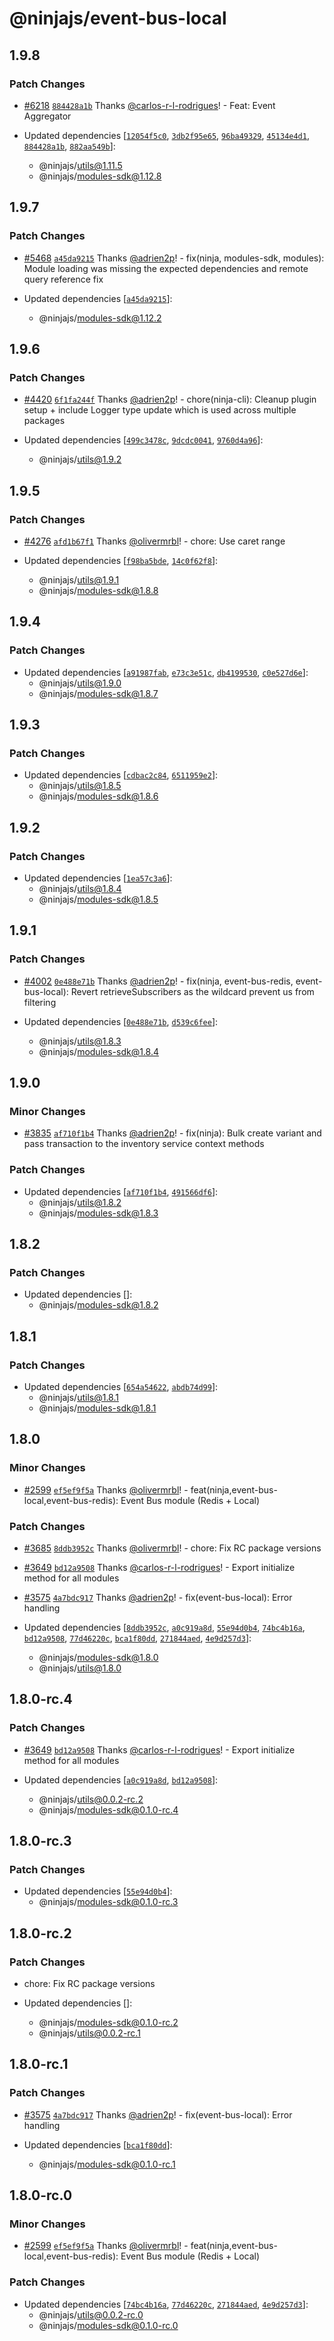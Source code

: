 # @ninjajs/event-bus-local

## 1.9.8

### Patch Changes

- [#6218](https://github.com/ninjajs/ninja/pull/6218) [`884428a1b`](https://github.com/ninjajs/ninja/commit/884428a1b573e499d7659aefed639bf797147428) Thanks [@carlos-r-l-rodrigues](https://github.com/carlos-r-l-rodrigues)! - Feat: Event Aggregator

- Updated dependencies [[`12054f5c0`](https://github.com/ninjajs/ninja/commit/12054f5c01915899223ddc6da734151b31fbb23b), [`3db2f95e65`](https://github.com/ninjajs/ninja/commit/3db2f95e65909f4fff432990b48be74509052e83), [`96ba49329`](https://github.com/ninjajs/ninja/commit/96ba49329b6b05922c90f0c55f16455cb40aa5ca), [`45134e4d1`](https://github.com/ninjajs/ninja/commit/45134e4d11cfcdc08dbd10aae687bfbe9e848ab9), [`884428a1b`](https://github.com/ninjajs/ninja/commit/884428a1b573e499d7659aefed639bf797147428), [`882aa549b`](https://github.com/ninjajs/ninja/commit/882aa549bdcc6f378934eab2a7c485df354f46aa)]:
  - @ninjajs/utils@1.11.5
  - @ninjajs/modules-sdk@1.12.8

## 1.9.7

### Patch Changes

- [#5468](https://github.com/ninjajs/ninja/pull/5468) [`a45da9215`](https://github.com/ninjajs/ninja/commit/a45da9215d2a7834c368037726aaa3961caadaf9) Thanks [@adrien2p](https://github.com/adrien2p)! - fix(ninja, modules-sdk, modules): Module loading was missing the expected dependencies and remote query reference fix

- Updated dependencies [[`a45da9215`](https://github.com/ninjajs/ninja/commit/a45da9215d2a7834c368037726aaa3961caadaf9)]:
  - @ninjajs/modules-sdk@1.12.2

## 1.9.6

### Patch Changes

- [#4420](https://github.com/ninjajs/ninja/pull/4420) [`6f1fa244f`](https://github.com/ninjajs/ninja/commit/6f1fa244fa47d4ecdaa7363483bd7da555dbbf32) Thanks [@adrien2p](https://github.com/adrien2p)! - chore(ninja-cli): Cleanup plugin setup + include Logger type update which is used across multiple packages

- Updated dependencies [[`499c3478c`](https://github.com/ninjajs/ninja/commit/499c3478c910c8b922a15cc6f4d9fbad122a347f), [`9dcdc0041`](https://github.com/ninjajs/ninja/commit/9dcdc0041a2b08cc0723343dd8d9127d9977b086), [`9760d4a96`](https://github.com/ninjajs/ninja/commit/9760d4a96c27f6f89a8c3f3b6e73b17547f97f2a)]:
  - @ninjajs/utils@1.9.2

## 1.9.5

### Patch Changes

- [#4276](https://github.com/ninjajs/ninja/pull/4276) [`afd1b67f1`](https://github.com/ninjajs/ninja/commit/afd1b67f1c7de8cf07fd9fcbdde599a37914e9b5) Thanks [@olivermrbl](https://github.com/olivermrbl)! - chore: Use caret range

- Updated dependencies [[`f98ba5bde`](https://github.com/ninjajs/ninja/commit/f98ba5bde83ba785eead31b0c9eb9f135d664178), [`14c0f62f8`](https://github.com/ninjajs/ninja/commit/14c0f62f84704a4c87beff3daaff60a52f5c88b8)]:
  - @ninjajs/utils@1.9.1
  - @ninjajs/modules-sdk@1.8.8

## 1.9.4

### Patch Changes

- Updated dependencies [[`a91987fab`](https://github.com/ninjajs/ninja/commit/a91987fab33745f9864eab21bd1c27e8e3e24571), [`e73c3e51c`](https://github.com/ninjajs/ninja/commit/e73c3e51c9cd192eeae7a57b24b07bd466214145), [`db4199530`](https://github.com/ninjajs/ninja/commit/db419953075e0907b8c4d27ab5188e9bd3e3d72b), [`c0e527d6e`](https://github.com/ninjajs/ninja/commit/c0e527d6e0a67d0c53577a0b9c3d16ee8dc5740f)]:
  - @ninjajs/utils@1.9.0
  - @ninjajs/modules-sdk@1.8.7

## 1.9.3

### Patch Changes

- Updated dependencies [[`cdbac2c84`](https://github.com/ninjajs/ninja/commit/cdbac2c8403a3c15c0e11993f6b7dab268fa5c08), [`6511959e2`](https://github.com/ninjajs/ninja/commit/6511959e23177f3b4831915db0e8e788bc9047fa)]:
  - @ninjajs/utils@1.8.5
  - @ninjajs/modules-sdk@1.8.6

## 1.9.2

### Patch Changes

- Updated dependencies [[`1ea57c3a6`](https://github.com/ninjajs/ninja/commit/1ea57c3a69a5377a8dd0821df819743ded4a222b)]:
  - @ninjajs/utils@1.8.4
  - @ninjajs/modules-sdk@1.8.5

## 1.9.1

### Patch Changes

- [#4002](https://github.com/ninjajs/ninja/pull/4002) [`0e488e71b`](https://github.com/ninjajs/ninja/commit/0e488e71b186f7d08b18c4c6ba409ef3cadb8152) Thanks [@adrien2p](https://github.com/adrien2p)! - fix(ninja, event-bus-redis, event-bus-local): Revert retrieveSubscribers as the wildcard prevent us from filtering

- Updated dependencies [[`0e488e71b`](https://github.com/ninjajs/ninja/commit/0e488e71b186f7d08b18c4c6ba409ef3cadb8152), [`d539c6fee`](https://github.com/ninjajs/ninja/commit/d539c6feeba8ee431f9a655b6cd4e9102cba2b25)]:
  - @ninjajs/utils@1.8.3
  - @ninjajs/modules-sdk@1.8.4

## 1.9.0

### Minor Changes

- [#3835](https://github.com/ninjajs/ninja/pull/3835) [`af710f1b4`](https://github.com/ninjajs/ninja/commit/af710f1b48a4545a5064029a557013af34c4c100) Thanks [@adrien2p](https://github.com/adrien2p)! - fix(ninja): Bulk create variant and pass transaction to the inventory service context methods

### Patch Changes

- Updated dependencies [[`af710f1b4`](https://github.com/ninjajs/ninja/commit/af710f1b48a4545a5064029a557013af34c4c100), [`491566df6`](https://github.com/ninjajs/ninja/commit/491566df6b7ced35f655f810961422945e10ecd0)]:
  - @ninjajs/utils@1.8.2
  - @ninjajs/modules-sdk@1.8.3

## 1.8.2

### Patch Changes

- Updated dependencies []:
  - @ninjajs/modules-sdk@1.8.2

## 1.8.1

### Patch Changes

- Updated dependencies [[`654a54622`](https://github.com/ninjajs/ninja/commit/654a54622303139e7180538bd686630ad9a46cfd), [`abdb74d99`](https://github.com/ninjajs/ninja/commit/abdb74d997f49f994bff49787a396179982843b0)]:
  - @ninjajs/utils@1.8.1
  - @ninjajs/modules-sdk@1.8.1

## 1.8.0

### Minor Changes

- [#2599](https://github.com/ninjajs/ninja/pull/2599) [`ef5ef9f5a`](https://github.com/ninjajs/ninja/commit/ef5ef9f5a26febf0b64d9981606c1e59999ca76e) Thanks [@olivermrbl](https://github.com/olivermrbl)! - feat(ninja,event-bus-local,event-bus-redis): Event Bus module (Redis + Local)

### Patch Changes

- [#3685](https://github.com/ninjajs/ninja/pull/3685) [`8ddb3952c`](https://github.com/ninjajs/ninja/commit/8ddb3952c045e6c05c8d0f6922f0d4ba30cf3bd4) Thanks [@olivermrbl](https://github.com/olivermrbl)! - chore: Fix RC package versions

- [#3649](https://github.com/ninjajs/ninja/pull/3649) [`bd12a9508`](https://github.com/ninjajs/ninja/commit/bd12a95083b69a70b83ad38578c5a68738c41b2b) Thanks [@carlos-r-l-rodrigues](https://github.com/carlos-r-l-rodrigues)! - Export initialize method for all modules

- [#3575](https://github.com/ninjajs/ninja/pull/3575) [`4a7bdc917`](https://github.com/ninjajs/ninja/commit/4a7bdc917ac17d1f8e0749c033f8816ecb0c10b5) Thanks [@adrien2p](https://github.com/adrien2p)! - fix(event-bus-local): Error handling

- Updated dependencies [[`8ddb3952c`](https://github.com/ninjajs/ninja/commit/8ddb3952c045e6c05c8d0f6922f0d4ba30cf3bd4), [`a0c919a8d`](https://github.com/ninjajs/ninja/commit/a0c919a8d01ca5edf62336de48e9a112e3822f38), [`55e94d0b4`](https://github.com/ninjajs/ninja/commit/55e94d0b45776776639d3970d4264b8f5c5385dd), [`74bc4b16a`](https://github.com/ninjajs/ninja/commit/74bc4b16a07f78668003ca930bf2a0d928897ceb), [`bd12a9508`](https://github.com/ninjajs/ninja/commit/bd12a95083b69a70b83ad38578c5a68738c41b2b), [`77d46220c`](https://github.com/ninjajs/ninja/commit/77d46220c23bfe19e575cbc445874eb6c22f3c73), [`bca1f80dd`](https://github.com/ninjajs/ninja/commit/bca1f80dd501d878455e1ad4f5091cf20ef900ea), [`271844aed`](https://github.com/ninjajs/ninja/commit/271844aedbe45c369e188b5d06458dbd6984cd39), [`4e9d257d3`](https://github.com/ninjajs/ninja/commit/4e9d257d3bf76703ef5be8ca054cc9f0f7339def)]:
  - @ninjajs/modules-sdk@1.8.0
  - @ninjajs/utils@1.8.0

## 1.8.0-rc.4

### Patch Changes

- [#3649](https://github.com/ninjajs/ninja/pull/3649) [`bd12a9508`](https://github.com/ninjajs/ninja/commit/bd12a95083b69a70b83ad38578c5a68738c41b2b) Thanks [@carlos-r-l-rodrigues](https://github.com/carlos-r-l-rodrigues)! - Export initialize method for all modules

- Updated dependencies [[`a0c919a8d`](https://github.com/ninjajs/ninja/commit/a0c919a8d01ca5edf62336de48e9a112e3822f38), [`bd12a9508`](https://github.com/ninjajs/ninja/commit/bd12a95083b69a70b83ad38578c5a68738c41b2b)]:
  - @ninjajs/utils@0.0.2-rc.2
  - @ninjajs/modules-sdk@0.1.0-rc.4

## 1.8.0-rc.3

### Patch Changes

- Updated dependencies [[`55e94d0b4`](https://github.com/ninjajs/ninja/commit/55e94d0b45776776639d3970d4264b8f5c5385dd)]:
  - @ninjajs/modules-sdk@0.1.0-rc.3

## 1.8.0-rc.2

### Patch Changes

- chore: Fix RC package versions

- Updated dependencies []:
  - @ninjajs/modules-sdk@0.1.0-rc.2
  - @ninjajs/utils@0.0.2-rc.1

## 1.8.0-rc.1

### Patch Changes

- [#3575](https://github.com/ninjajs/ninja/pull/3575) [`4a7bdc917`](https://github.com/ninjajs/ninja/commit/4a7bdc917ac17d1f8e0749c033f8816ecb0c10b5) Thanks [@adrien2p](https://github.com/adrien2p)! - fix(event-bus-local): Error handling

- Updated dependencies [[`bca1f80dd`](https://github.com/ninjajs/ninja/commit/bca1f80dd501d878455e1ad4f5091cf20ef900ea)]:
  - @ninjajs/modules-sdk@0.1.0-rc.1

## 1.8.0-rc.0

### Minor Changes

- [#2599](https://github.com/ninjajs/ninja/pull/2599) [`ef5ef9f5a`](https://github.com/ninjajs/ninja/commit/ef5ef9f5a26febf0b64d9981606c1e59999ca76e) Thanks [@olivermrbl](https://github.com/olivermrbl)! - feat(ninja,event-bus-local,event-bus-redis): Event Bus module (Redis + Local)

### Patch Changes

- Updated dependencies [[`74bc4b16a`](https://github.com/ninjajs/ninja/commit/74bc4b16a07f78668003ca930bf2a0d928897ceb), [`77d46220c`](https://github.com/ninjajs/ninja/commit/77d46220c23bfe19e575cbc445874eb6c22f3c73), [`271844aed`](https://github.com/ninjajs/ninja/commit/271844aedbe45c369e188b5d06458dbd6984cd39), [`4e9d257d3`](https://github.com/ninjajs/ninja/commit/4e9d257d3bf76703ef5be8ca054cc9f0f7339def)]:
  - @ninjajs/utils@0.0.2-rc.0
  - @ninjajs/modules-sdk@0.1.0-rc.0
